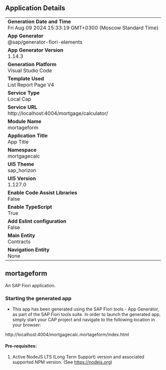 ## Application Details
|               |
| ------------- |
|**Generation Date and Time**<br>Fri Aug 09 2024 15:33:19 GMT+0300 (Moscow Standard Time)|
|**App Generator**<br>@sap/generator-fiori-elements|
|**App Generator Version**<br>1.14.3|
|**Generation Platform**<br>Visual Studio Code|
|**Template Used**<br>List Report Page V4|
|**Service Type**<br>Local Cap|
|**Service URL**<br>http://localhost:4004/mortgage/calculator/|
|**Module Name**<br>mortageform|
|**Application Title**<br>App Title|
|**Namespace**<br>mortgagecalc|
|**UI5 Theme**<br>sap_horizon|
|**UI5 Version**<br>1.127.0|
|**Enable Code Assist Libraries**<br>False|
|**Enable TypeScript**<br>True|
|**Add Eslint configuration**<br>False|
|**Main Entity**<br>Contracts|
|**Navigation Entity**<br>None|

## mortageform

An SAP Fiori application.

### Starting the generated app

-   This app has been generated using the SAP Fiori tools - App Generator, as part of the SAP Fiori tools suite.  In order to launch the generated app, simply start your CAP project and navigate to the following location in your browser:

http://localhost:4004/mortgagecalc.mortageform/index.html

#### Pre-requisites:

1. Active NodeJS LTS (Long Term Support) version and associated supported NPM version.  (See https://nodejs.org)


